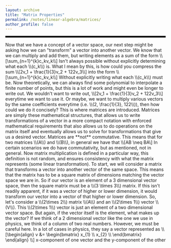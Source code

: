 ```yaml
---
layout: archive
title: "Matrix Properties"
permalink: /notes/linear-algebra/matrices/
author_profile: false
--- 
```

<hr style="border: 2px solid black;">
Now that we have a concept of a vector space, our next step might be asking how we can "transform" a vector into another vector. We know that we can multiply and add them, but writing elements as a sum of the form
\\[\sum_{n=1}^{k}c_kv_k\\]
Isn't always possible without explicitly determining what each \\(c_k\\) is. What I mean by this, is how could you compress the sum
\\[2v_1 + \frac{1}{3}v_2 + 122v_3\\]
into the form
\\[\sum_{n=1}^{k}c_kv_k\\]
Without explicitly writing what each \\(c_k\\) must be. Now theoretically, we can always find some polynomial to interpolate a finite number of points, but this is a lot of work and might even be longer to write out. We wouldn't want to write out,
\\[2v_1 + \frac{1}{3}v_2 + 122v_3\\]
everytime we want to use it. Or maybe, we want to multiply various vectors by the same coefficients everytime (i.e. \\(2, \frac{1}{3}, 122\\)), then how could we do it concisely? This is where matrices are introduced. Matrices are simply these mathematical structures,
that allows us to write transformations of a vector in a more compact notation with enforced mathematical requirements that also allows us to do operations on the matrix itself and eventually allows us to solve for transformations that give us a desired vector. Matrices are **not** commutative. This means that for two matrices \\(A\\) and \\(B\\), in general we have that
\\[AB \neq BA\]
In certain scenarios we do have commutativity, but as mentioned, not in general. Now matrix multiplication is defined in a particular way, this definition is not random, and ensures consistency with what the matrix represents (some linear transformation). To start, we will consider a matrix that transforms a vector into another vector of the same space. This means that the matrix has to be a square matrix of dimensions matching the vector space we are in. So if our vector is an element of a 3 dimensional vector space, then the square matrix must be a \\(3 \times 3\\) matrix. If this isn't readily apparent, if it was a vector of higher or lower dimension, it would transform our vector into a vector of that higher or lower dimension. So, let's consider a \\(2\times 2\\) matrix \\(A\\) and an \\(2\times 1\\) vector \\(V\\). This \\(2\times 1\\) vector is just an element of a two dimensional vector space. But again, if the vector itself is the element, what makes up the vector?  If we think of a 2 dimensional vector like the one we use in physics, we think of a column of two real numbers. However, we must be careful here. In a lot of cases in physics, they say a vector represented as 
\\[\begin{align}
    v &= \begin{bmatrix}
           x_{1} \\
           x_{2} \\
         \end{bmatrix}
  \end{align}
  \\]
x-component of one vector and the y-component of the other

